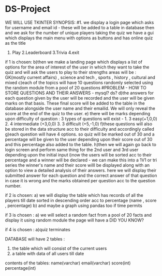 # DS-Project
WE WILL USE TKINTER
SYNOPSIS:
#1. we display a login page which asks for username and email id - these will be added to a table in database 
then and we ask for the number of unique players taking the quiz
we have a gui which displays the main menu with options as buttons and has online quiz as the title
1. Play    2.Leaderboard  3.Trivia   4.exit

if 1 is chosen: 
     b)then we make a landing page which displays a list of options for the area of interest of the user in which they want to take the quiz and will ask the users to play to their strengths
     areas will be : GK(mostly current affairs) , science and tech , sports , history , cultural and mixed
     c)each of the topics will have 10 questions randomly selected using the random module from a pool of 20 questions 
     #PROBLEM - HOW TO STORE QUESTIONS AND THEIR ANSWERS - mysql? ds?
     d)the answers for each question given by the user will be recorded and the user will be given marks on that basis. These final score will be added to the table in the database alongside the user name and their emailid. We will only reveal the score at the end of the quiz to the user.
     e) there will be marks depending upon difficulty of question : 3 types of questions will exist -
     1. 3 easy(+1,0,0)  2. 4 intermediate (+3,0,0)  3. 3 difficult (+5,-1,0)
     f)these questions will also be stored in the data structure acc to their difficulty and accordingly called
     g)each question will have 4 options.
     so quiz will be marked out of 30 and a percentage will be given to the user depending upon their score out of 30 and this percentage also added to the table.
     h)then we will again go back to login screen and perform same thing for the 2nd user and 3rd user depending upon the initial input
     i)now the users will be sorted acc to their percentage and a winner will be declared - we can make this into a 1V1 or tri series
     the winner's name and their score willl be displayed along with an option to view a detailed analysis of their answers. here we will display their submitted answer for each question and the correct answer of that question in case it is wrong and the marks obtained per question acc to the question number.

if 2 is chosen:
     a) we will display the table which has records of all the players till date sorted in descending order acc to percentage (name , score , percentage)
     b) and maybe a graph using pandas too if time permits

if 3 is chosen :
     a) we will select a random fact from a pool of 20 facts and display it using random module
     the page will have a DID YOU KNOW?

if 4 is chosen : 
     a)quiz terminates

DATABASE will have 2 tables :
1. the table which will consist of the current users 
2. a table with data of all users till date

contents of the tables:
name(varchar) email(varchar) score(int) percentage(int) 
